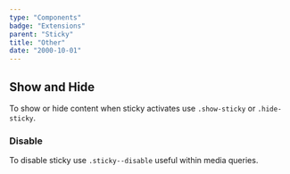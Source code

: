 ```yaml
---
type: "Components"
badge: "Extensions"
parent: "Sticky"
title: "Other"
date: "2000-10-01"
---
```


## Show and Hide

To show or hide content when sticky activates use `.show-sticky` or `.hide-sticky`.

<demo>
  <div class="gatsby_demo_item" data-iframe="iframe/components/sticky/showhide-top">
  </div>
  <div class="gatsby_demo_item" data-iframe="iframe/components/sticky/showhide-bottom">
  </div>
  <div class="gatsby_demo_item" data-iframe="iframe/components/sticky/showhide-hide">
  </div>
</demo>

### Disable

To disable sticky use `.sticky--disable` useful within media queries.

<demo>
  <div class="gatsby_demo_item" data-iframe="iframe/components/sticky/disable">
  </div>
</demo>
